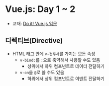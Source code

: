 # Vue.js: Day 1 ~ 2
- 교재: [Do it! Vue.js 입문](http://www.yes24.com/Product/Goods/58206961)

## 디렉티브(Directive)
- HTML 태그 안에 `v-접두사`를 가지는 모든 속성
    - `v-bind:`를 `:`으로 축약해서 사용할 수도 있음
        - 상위에서 하위 컴포넌트로 데이터 전달하기
    - `v-on`을 `@`로 쓸 수도 있음
        - 하위에서 상위 컴포넌트로 이벤트 전달하기
